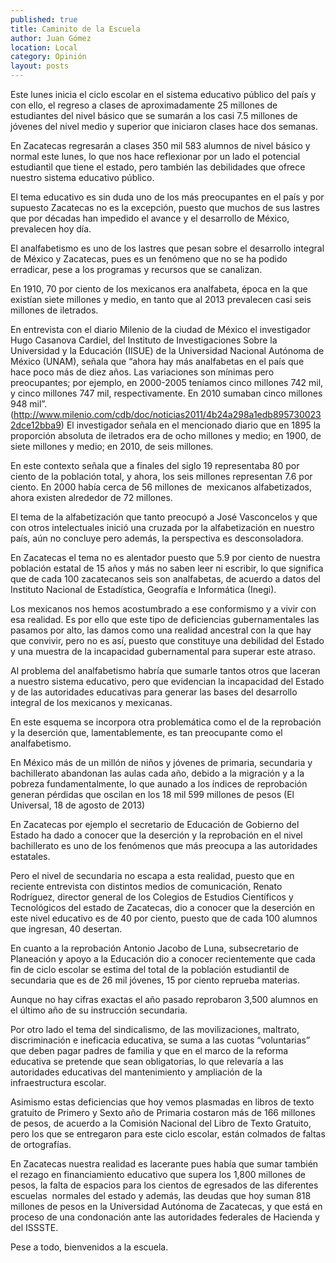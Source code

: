 ```yaml
---
published: true
title: Caminito de la Escuela
author: Juan Gómez
location: Local
category: Opinión
layout: posts
---
```


Este lunes inicia el ciclo escolar en el sistema educativo público del país y con ello, el regreso a clases de aproximadamente 25 millones de estudiantes del nivel básico que se sumarán a los casi 7.5 millones de jóvenes del nivel medio y superior que iniciaron clases hace dos semanas.

En Zacatecas regresarán a clases 350 mil 583 alumnos de nivel básico y normal este lunes, lo que nos hace reflexionar por un lado el potencial estudiantil que tiene el estado, pero también las debilidades que ofrece nuestro sistema educativo público.

El tema educativo es sin duda uno de los más preocupantes en el país y por supuesto Zacatecas no es la excepción, puesto que muchos de sus lastres que por décadas han impedido el avance y el desarrollo de México, prevalecen hoy día.

El analfabetismo es uno de los lastres que pesan sobre el desarrollo integral de México y Zacatecas, pues es un fenómeno que no se ha podido erradicar, pese a los programas y recursos que se canalizan.

En 1910, 70 por ciento de los mexicanos era analfabeta, época en la que existían siete millones y medio, en tanto que al 2013 prevalecen casi seis millones de iletrados.

En entrevista con el diario Milenio de la ciudad de México el investigador Hugo Casanova Cardiel, del Instituto de Investigaciones Sobre la Universidad y la Educación (IISUE) de la Universidad Nacional Autónoma de México (UNAM), señala que “ahora hay más analfabetas en el país que hace poco más de diez años. Las variaciones son mínimas pero preocupantes; por ejemplo, en 2000-2005 teníamos cinco millones 742 mil, y cinco millones 747 mil, respectivamente. En 2010 sumaban cinco millones 948 mil”. (http://www.milenio.com/cdb/doc/noticias2011/4b24a298a1edb8957300232dce12bba9)
El investigador señala en el mencionado diario que en 1895 la proporción absoluta de iletrados era de ocho millones y medio; en 1900, de siete millones y medio; en 2010, de seis millones.

En este contexto señala que a finales del siglo 19 representaba 80 por ciento de la población total, y ahora, los seis millones representan 7.6 por ciento. En 2000 había cerca de 56 millones de  mexicanos alfabetizados, ahora existen alrededor de 72 millones.

El tema de la alfabetización que tanto preocupó a José Vasconcelos y que con otros intelectuales inició una cruzada por la alfabetización en nuestro país, aún no concluye pero además, la perspectiva es desconsoladora.

En Zacatecas el tema no es alentador puesto que 5.9 por ciento de nuestra población estatal de 15 años y más no saben leer ni escribir, lo que significa que de cada 100 zacatecanos seis son analfabetas, de acuerdo a datos del Instituto Nacional de Estadística, Geografía e Informática (Inegi).

Los mexicanos nos hemos acostumbrado a ese conformismo y a vivir con esa realidad. Es por ello que este tipo de deficiencias gubernamentales las pasamos por alto, las damos como una realidad ancestral con la que hay que convivir, pero no es así, puesto que constituye una debilidad del Estado y una muestra de la incapacidad gubernamental para superar este atraso.

Al problema del analfabetismo habría que sumarle tantos otros que laceran a nuestro sistema educativo, pero que evidencian la incapacidad del Estado y de las autoridades educativas para generar las bases del desarrollo integral de los mexicanos y mexicanas.

En este esquema se incorpora otra problemática como el de la reprobación y la deserción que, lamentablemente, es tan preocupante como el analfabetismo.

En México más de un millón de niños y jóvenes de primaria, secundaria y bachillerato abandonan las aulas cada año, debido a la migración y a la pobreza fundamentalmente, lo que aunado a los índices de reprobación generan pérdidas que oscilan en los 18 mil 599 millones de pesos (El Universal, 18 de agosto de 2013)

En Zacatecas por ejemplo el secretario de Educación de Gobierno del Estado ha dado a conocer que la deserción y la reprobación en el nivel bachillerato es uno de los fenómenos que más preocupa a las autoridades estatales.

Pero el nivel de secundaria no escapa a esta realidad, puesto que en reciente entrevista con distintos medios de comunicación, Renato Rodríguez, director general de los Colegios de Estudios Científicos y Tecnológicos del estado de Zacatecas, dio a conocer que la deserción en este nivel educativo es de 40 por ciento, puesto que de cada 100 alumnos que ingresan, 40 desertan.

En cuanto a la reprobación Antonio Jacobo de Luna, subsecretario de Planeación y apoyo a la Educación dio a conocer recientemente que cada fin de ciclo escolar se estima del total de la población estudiantil de secundaria que es de 26 mil jóvenes, 15 por ciento reprueba materias.

Aunque no hay cifras exactas el año pasado reprobaron 3,500 alumnos en el último año de su instrucción secundaria.

Por otro lado el tema del sindicalismo, de las movilizaciones, maltrato, discriminación e ineficacia educativa, se suma a las cuotas “voluntarias” que deben pagar padres de familia y que en el marco de la reforma educativa se pretende que sean obligatorias, lo que relevaría a las autoridades educativas del mantenimiento y ampliación de la infraestructura escolar.

Asimismo estas deficiencias que hoy vemos plasmadas en libros de texto gratuito de Primero y Sexto año de Primaria costaron más de 166 millones de pesos, de acuerdo a la Comisión Nacional del Libro de Texto Gratuito, pero los que se entregaron para este ciclo escolar, están colmados de faltas de ortografías.

En Zacatecas nuestra realidad es lacerante pues había que sumar también el rezago en financiamiento educativo que supera los 1,800 millones de pesos, la falta de espacios para los cientos de egresados de las diferentes escuelas  normales del estado y además, las deudas que hoy suman 818 millones de pesos en la Universidad Autónoma de Zacatecas, y que está en proceso de una condonación ante las autoridades federales de Hacienda y del ISSSTE.

Pese a todo, bienvenidos a la escuela. 
